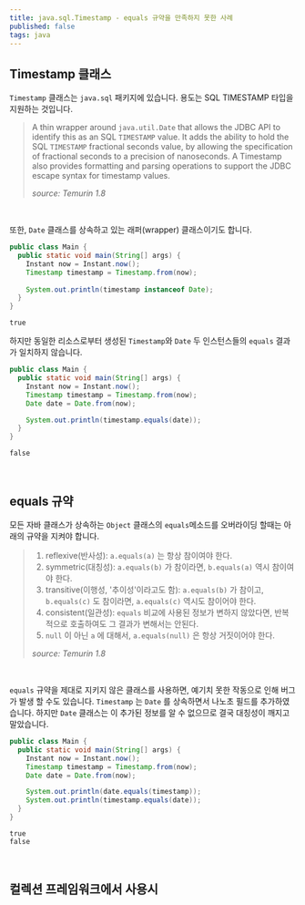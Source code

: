 ```yaml
---
title: java.sql.Timestamp - equals 규약을 만족하지 못한 사례
published: false
tags: java
---
```


## Timestamp 클래스

`Timestamp` 클래스는 `java.sql` 패키지에 있습니다. 용도는 SQL TIMESTAMP 타입을 지원하는 것입니다.
> A thin wrapper around <code>java.util.Date</code> that allows
> the JDBC API to identify this as an SQL <code>TIMESTAMP</code> value.
> It adds the ability
> to hold the SQL <code>TIMESTAMP</code> fractional seconds value, by allowing
> the specification of fractional seconds to a precision of nanoseconds.
> A Timestamp also provides formatting and
> parsing operations to support the JDBC escape syntax for timestamp values.
>
> _source: Temurin 1.8_

<br/>

또한, `Date` 클래스를 상속하고 있는 래퍼(wrapper) 클래스이기도 합니다.

```java
public class Main {
  public static void main(String[] args) {
    Instant now = Instant.now();
    Timestamp timestamp = Timestamp.from(now);
    
    System.out.println(timestamp instanceof Date);
  }
}
```
```shell
true
```

하지만 동일한 리소스로부터 생성된 `Timestamp`와 `Date` 두 인스턴스들의 `equals` 결과가 일치하지 않습니다.
```java
public class Main {
  public static void main(String[] args) {
    Instant now = Instant.now();
    Timestamp timestamp = Timestamp.from(now);
    Date date = Date.from(now);

    System.out.println(timestamp.equals(date));
  }
}
```
```shell
false 
```

<br/>

## equals 규약

모든 자바 클래스가 상속하는 `Object` 클래스의 `equals`메소드를 오버라이딩 할때는 아래의 규약을 지켜야 합니다.

> 1. reflexive(반사성): <code>a.equals(a)</code> 는 항상 참이여야 한다.
> 2. symmetric(대칭성): <code>a.equals(b)</code> 가 참이라면, <code>b.equals(a)</code> 역시 참이여야 한다.
> 3. transitive(이행성, '추이성'이라고도 함): <code>a.equals(b)</code> 가 참이고, <code>b.equals(c)</code> 도 참이라면, 
> <code>a.equals(c)</code> 역시도 참이어야 한다.
> 4. consistent(일관성): <code>equals</code> 비교에 사용된 정보가 변하지 않았다면, 반복적으로 호출하여도 그 결과가 변해서는 안된다.
> 5. <code>null</code> 이 아닌 <code>a</code> 에 대해서, <code>a.equals(null)</code> 은 항상 거짓이어야 한다.
> 
> _source: Temurin 1.8_

<br/>

`equals` 규약을 제대로 지키지 않은 클래스를 사용하면, 예기치 못한 작동으로 인해 버그가 발생 할 수도 있습니다. 
`Timestamp` 는 `Date` 를 상속하면서 나노초 필드를 추가하였습니다. 하지만 `Date` 클래스는 이 추가된 정보를 알 수 없으므로 결국 대칭성이 깨지고
말았습니다.

```java
public class Main {
  public static void main(String[] args) {
    Instant now = Instant.now();
    Timestamp timestamp = Timestamp.from(now);
    Date date = Date.from(now);

    System.out.println(date.equals(timestamp));
    System.out.println(timestamp.equals(date));
  }
}
```
```shell
true
false 
```

<br/>

## 컬렉션 프레임워크에서 사용시

